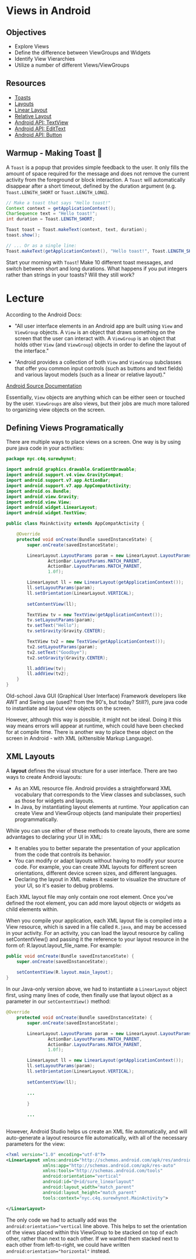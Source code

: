 # Views in Android

## Objectives

- Explore Views
- Define the difference between ViewGroups and Widgets
- Identify View Vierarchies
- Utilize a number of different Views/ViewGroups

## Resources

- [Toasts](https://developer.android.com/guide/topics/ui/notifiers/toasts.html)
- [Layouts](https://developer.android.com/guide/topics/ui/declaring-layout.html)
- [Linear Layout](https://developer.android.com/guide/topics/ui/layout/linear.html)
- [Relative Layout](https://developer.android.com/guide/topics/ui/layout/relative.html)
- [Android API: TextView](https://developer.android.com/reference/android/widget/TextView.html)
- [Android API: EditText](https://developer.android.com/reference/android/widget/EditText.html)
- [Android API: Button](https://developer.android.com/reference/android/widget/Button.html)

## Warmup - Making Toast :bread:

A ```Toast``` is a popup that provides simple feedback to the user. It only fills the amount of space required for the message and does not remove the current activity from the foreground or block interaction. A ```Toast``` will automatically disappear after a short timeout, defined by the duration argument (e.g. `Toast.LENGTH_SHORT` or `Toast.LENGTH_LONG`).

```java
// Make a toast that says "Hello toast!"
Context context = getApplicationContext();
CharSequence text = "Hello toast!";
int duration = Toast.LENGTH_SHORT;

Toast toast = Toast.makeText(context, text, duration);
toast.show();

// ... Or as a single line:
Toast.makeText(getApplicationContext(), "Hello toast!", Toast.LENGTH_SHORT).show();
```

Start your morning with ```Toast```! Make 10 different toast messages, and switch between short and long durations. What happens if you put integers rather than strings in your toasts? Will they still work?

# Lecture

According to the Android Docs:

- "All user interface elements in an Android app are built using ```View``` and ```ViewGroup``` objects. A ```View``` is an object that draws something on the screen that the user can interact with. A ```ViewGroup``` is an object that holds other ```View``` (and ```ViewGroup```) objects in order to define the layout of the interface."

- "Android provides a collection of both ```View``` and ```ViewGroup``` subclasses that offer you common input controls (such as buttons and text fields) and various layout models (such as a linear or relative layout)."

[Android Source Documentation](https://developer.android.com/guide/topics/ui/overview.html)

Essentially, ```View``` objects are anything which can be either seen or touched by the user. ```ViewGroups``` are also views, but their jobs are much more tailored to organizing view objects on the screen.

## Defining Views Programatically

There are multiple ways to place views on a screen. One way is by using pure java code in your activities:

```java
package nyc.c4q.surewhynot;

import android.graphics.drawable.GradientDrawable;
import android.support.v4.view.GravityCompat;
import android.support.v7.app.ActionBar;
import android.support.v7.app.AppCompatActivity;
import android.os.Bundle;
import android.view.Gravity;
import android.view.View;
import android.widget.LinearLayout;
import android.widget.TextView;

public class MainActivity extends AppCompatActivity {

    @Override
    protected void onCreate(Bundle savedInstanceState) {
        super.onCreate(savedInstanceState);

        LinearLayout.LayoutParams param = new LinearLayout.LayoutParams(
                ActionBar.LayoutParams.MATCH_PARENT,
                ActionBar.LayoutParams.MATCH_PARENT,
                1.0f);

        LinearLayout ll = new LinearLayout(getApplicationContext());
        ll.setLayoutParams(param);
        ll.setOrientation(LinearLayout.VERTICAL);
        
        setContentView(ll);

        TextView tv = new TextView(getApplicationContext());
        tv.setLayoutParams(param);
        tv.setText("Hello");
        tv.setGravity(Gravity.CENTER);

        TextView tv2 = new TextView(getApplicationContext());
        tv2.setLayoutParams(param);
        tv2.setText("Goodbye");
        tv2.setGravity(Gravity.CENTER);

        ll.addView(tv);
        ll.addView(tv2);
    }
}
```

Old-school Java GUI (Graphical User Interface) Framework developers like AWT and Swing use (used? from the 90's, but today? Still?), pure java code to instantiate and layout view objects on the screen. 

However, although this way is possible, it might not be ideal. Doing it this way means errors will appear at runtime, which could have been checked for at compile time. There is another way to place these object on the screen in Android - with XML (eXtensible Markup Language).

## XML Layouts

A **layout** defines the visual structure for a user interface. There are two ways to create Android layouts:

- As an XML resource file. Android provides a straightforward XML vocabulary that corresponds to the View classes and subclasses, such as those for widgets and layouts.
- In Java, by instantiating layout elements at runtime. Your application can create View and ViewGroup objects (and manipulate their properties) programmatically.

While you can use either of these methods to create layouts, there are some advantages to declaring your UI in XML:

- It enables you to better separate the presentation of your application from the code that controls its behavior. 
- You can modify or adapt layouts without having to modify your source code. For example, you can create XML layouts for different screen orientations, different device screen sizes, and different languages. 
- Declaring the layout in XML makes it easier to visualize the structure of your UI, so it's easier to debug problems.

Each XML layout file may only contain one root element. Once you've defined the root element, you can add more layout objects or widgets as child elements within.

When you compile your application, each XML layout file is compiled into a View resource, which is saved in a file called ```R.java```, and may be accessed in your activity. For an activity, you can load the layout resource by calling setContentView() and passing it the reference to your layout resource in the form of: R.layout.layout_file_name. For example:

```java
public void onCreate(Bundle savedInstanceState) {
    super.onCreate(savedInstanceState);
    
    setContentView(R.layout.main_layout);
}
```

In our Java-only version above, we had to instantiate a ```LinearLayout``` object first, using many lines of code, then finally use that layout object as a parameter in our ```setContentView()``` method:

```java
@Override
    protected void onCreate(Bundle savedInstanceState) {
        super.onCreate(savedInstanceState);

        LinearLayout.LayoutParams param = new LinearLayout.LayoutParams(
                ActionBar.LayoutParams.MATCH_PARENT,
                ActionBar.LayoutParams.MATCH_PARENT,
                1.0f);

        LinearLayout ll = new LinearLayout(getApplicationContext());
        ll.setLayoutParams(param);
        ll.setOrientation(LinearLayout.VERTICAL);
        
        setContentView(ll);
        
        ... 
        
        }
        
        ...
        
```

However, Android Studio helps us create an XML file automatically, and will auto-generate a layout resource file automatically, with all of the necessary parameters for the view:

```xml
<?xml version="1.0" encoding="utf-8"?>
<LinearLayout xmlns:android="http://schemas.android.com/apk/res/android"
              xmlns:app="http://schemas.android.com/apk/res-auto"
              xmlns:tools="http://schemas.android.com/tools"
              android:orientation="vertical"
              android:id="@+id/sure_linearlayout"
              android:layout_width="match_parent"
              android:layout_height="match_parent"
              tools:context="nyc.c4q.surewhynot.MainActivity">

</LinearLayout>
```

The only code we had to actually add was the ```android:orientation="vertical``` line above. This helps to set the orientation of the views placed within this ViewGroup to be stacked on top of each other, rather than next to each other. If we wanted them stacked next to each other from left-to-right, we could have written ```android:orientation="horizontal"``` instead. 
